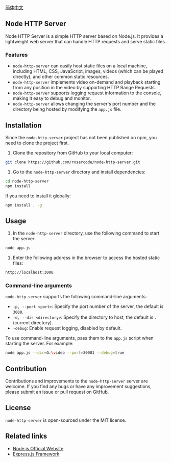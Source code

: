 [简体中文](README-ZH.md)

## Node HTTP Server

Node HTTP Server is a simple HTTP server based on Node.js. It provides a lightweight web server that can handle HTTP requests and serve static files.

### Features

- `node-http-server` can easily host static files on a local machine, including HTML, CSS, JavaScript, images, videos (which can be played directly), and other common static resources.
- `node-http-server` implements video on-demand and playback starting from any position in the video by supporting HTTP Range Requests.
- `node-http-server` supports logging request information to the console, making it easy to debug and monitor.
- `node-http-server` allows changing the server's port number and the directory being hosted by modifying the `app.js` file.

## Installation

Since the `node-http-server` project has not been published on npm, you need to clone the project first.

1. Clone the repository from GitHub to your local computer:

```bash
git clone https://github.com/rosercode/node-http-server.git
```

1. Go to the `node-http-server` directory and install dependencies:

```bash
cd node-http-server
npm install
```

If you need to install it globally:

```bash
npm install . -g
```

## Usage

1. In the `node-http-server` directory, use the following command to start the server:

```bash
node app.js
```

1. Enter the following address in the browser to access the hosted static files:

```bash
http://localhost:3000
```

### Command-line arguments

`node-http-server` supports the following command-line arguments:

- `-p, --port <port>`: Specify the port number of the server, the default is `3000`.
- `-d, --dir <directory>`: Specify the directory to host, the default is `.` (current directory).
- `-debug`: Enable request logging, disabled by default.

To use command-line arguments, pass them to the `app.js` script when starting the server. For example:

```bash
node app.js --dir=G:\video --port=30001 --debug=true
```

## Contribution

Contributions and improvements to the `node-http-server` server are welcome. If you find any bugs or have any improvement suggestions, please submit an issue or pull request on GitHub.

## License

`node-http-server` is open-sourced under the MIT license.

## Related links

- [Node.js Official Website](https://nodejs.org/)
- [Express.js Framework](https://expressjs.com/)